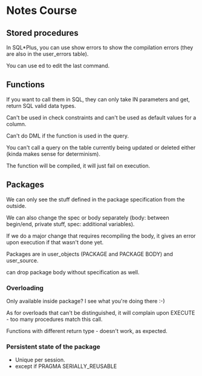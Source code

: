 # Notes Course

## Stored procedures
In SQL*Plus, you can use show errors to show the compilation errors (they
are also in the user_errors table).

You can use ed to edit the last command.

## Functions
If you want to call them in SQL, they can only take IN parameters and
get, return SQL valid data types.

Can't be used in check constraints and can't be used as default values for a column.

Can't do DML if the function is used in the query.

You can't call a query on the table currently being updated or deleted
either (kinda makes sense for determinism).

The function will be compiled, it will just fail on execution.

## Packages
We can only see the stuff defined in the package specification from the
outside.

We can also change the spec or body separately (body: between begin/end,
private stuff, spec: additional variables).

If we do a major change that requires recompiling the body, it gives an
error upon execution if that wasn't done yet.

Packages are in user_objects (PACKAGE and PACKAGE BODY) and user_source.

can drop package body without specification as well.

### Overloading
Only available inside package? I see what you're doing there :-)

As for overloads that can't be distinguished, it will complain upon
EXECUTE - too many procedures match this call.

Functions with different return type - doesn't work, as expected.

### Persistent state of the package
- Unique per session.
- except if PRAGMA SERIALLY_REUSABLE


